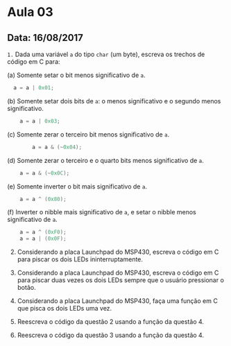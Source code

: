 # Aula 03
## Data: 16/08/2017

``1.`` Dada uma variável `a` do tipo `char` (um byte), escreva os trechos de código em C para:

(a) Somente setar o bit menos significativo de `a`.
	
  ```C
  	a = a | 0x01;
  ```
(b) Somente setar dois bits de `a`: o menos significativo e o segundo menos significativo.
	
```C 
	a = a | 0x03;
```  
  
(c) Somente zerar o terceiro bit menos significativo de `a`.

```C
        a = a & (~0x04);
```
  
(d) Somente zerar o terceiro e o quarto bits menos significativo de `a`.

```C
    a = a & (~0x0C);
```	
  
(e) Somente inverter o bit mais significativo de `a`.

```C
    a = a ^ (0x80);
```	

(f) Inverter o nibble mais significativo de `a`, e setar o nibble menos significativo de `a`. 

```C
    a = a ^ (0xF0);
    a = a | (0x0F);
```	

2. Considerando a placa Launchpad do MSP430, escreva o código em C para piscar os dois LEDs ininterruptamente.

3. Considerando a placa Launchpad do MSP430, escreva o código em C para piscar duas vezes os dois LEDs sempre que o usuário pressionar o botão.

4. Considerando a placa Launchpad do MSP430, faça uma função em C que pisca os dois LEDs uma vez.

5. Reescreva o código da questão 2 usando a função da questão 4.

6. Reescreva o código da questão 3 usando a função da questão 4.
